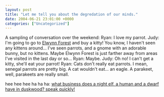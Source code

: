 ```yaml
---
layout: post
title: "Let me tell you about the degredation of our minds."
date: 2004-06-21 23:01:00 +0000
categories: ["Uncategorized"]
---
```


A sampling of conversation over the weekend:
Ryan: I love my parrot.
Judy: I'm going to go to [Elwynn Forest](http://www.blizzard.com/wow/townhall/elwynn.shtml) and buy a kitty! You know, I haven't seen any kittens around... I've seen parrots, and a gnome with an adorable bunny, but no kittens. Maybe Elwynn Forest is just farther away from areas I've visited in the last day or so...
Ryan: Maybe.
Judy: Oh no! I can't get a kitty, she'll eat your parrot!
Ryan: Cats don't really eat parrots. I mean, senegal parrots are pretty big. A cat wouldn't eat... an eagle. A parakeet, well, parakeets are really small.

hee hee hee ha ha ha: [what business does a night elf, a human and a dwarf have in duskwood? speak quickly!](http://www.blizzard.com/wow/ScreenShot.aspx?ImageIndex=8&Set=56)
